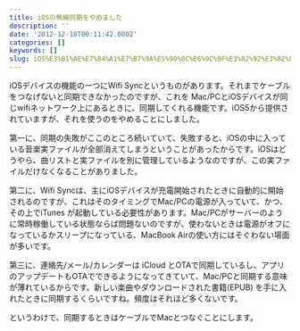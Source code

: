 ```yaml
---
title: iOSの無線同期をやめました
description: ''
date: '2012-12-18T00:11:42.000Z'
categories: []
keywords: []
slug: iOS%E3%81%AE%E7%84%A1%E7%B7%9A%E5%90%8C%E6%9C%9F%E3%82%92%E3%82%84%E3%82%81%E3%81%BE%E3%81%97%E3%81%9F
---
```

iOSデバイスの機能の一つにWifi Syncというものがあります。それまでケーブルをつなげないと同期できなかったのですが、これを Mac/PCとiOSデバイスが同じwifiネットワーク上にあるときに、同期してくれる機能です。iOS5から提供されていますが、それを使うのをやめることにしました。

第一に、同期の失敗がここのところ続いていて、失敗すると、iOSの中に入っている音楽実ファイルが全部消えてしまうということがあったからです。iOSはどうやら、曲リストと実ファイルを別に管理しているようなのですが、この実ファイルだけなくなることがありました。

第二に、Wifi Syncは、主にiOSデバイスが充電開始されたときに自動的に開始されるのですが、これはそのタイミングでMac/PCの電源が入っていて、かつ、その上でiTunes が起動している必要性があります。Mac/PCがサーバーのように常時稼働している状態ならば問題ないのですが、使わないときは電源がオフになっているかスリープになっている、MacBook Airの使い方にはそぐわない場面が多いです。

第三に、連絡先/メール/カレンダーは iCloud とOTAで同期しているし、アプリのアップデートもOTAでできるようになってきていて、Mac/PCと同期する意味が薄れているからです。新しい楽曲やダウンロードされた書籍(EPUB) を手に入れたときに同期するくらいですね。頻度はそれほど多くないです。

というわけで、同期するときはケーブルでMacとつなぐことにします。